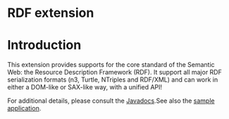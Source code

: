 RDF extension
=============

Introduction
============

This extension provides supports for the core standard of the Semantic
Web: the Resource Description Framework (RDF). It support all major RDF
serialization formats (n3, Turtle, NTriples and RDF/XML) and can work in
either a DOM-like or SAX-like way, with a unified API!

For additional details, please consult the
[Javadocs](http://restlet.org/learn/javadocs/2.0/jse/ext/org/restlet/ext/rdf/package-summary.html).See
also the [sample
application](/learn/guide/2.1#/13-restlet/28-restlet/270-restlet/245-restlet.html "Sample application").

